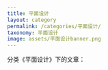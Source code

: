 ```yaml
---
title: 平面设计
layout: category
permalink: /categories/平面设计/
taxonomy: 平面设计
image: assets/平面设计banner.png
---
```


分类《平面设计》下的文章：
